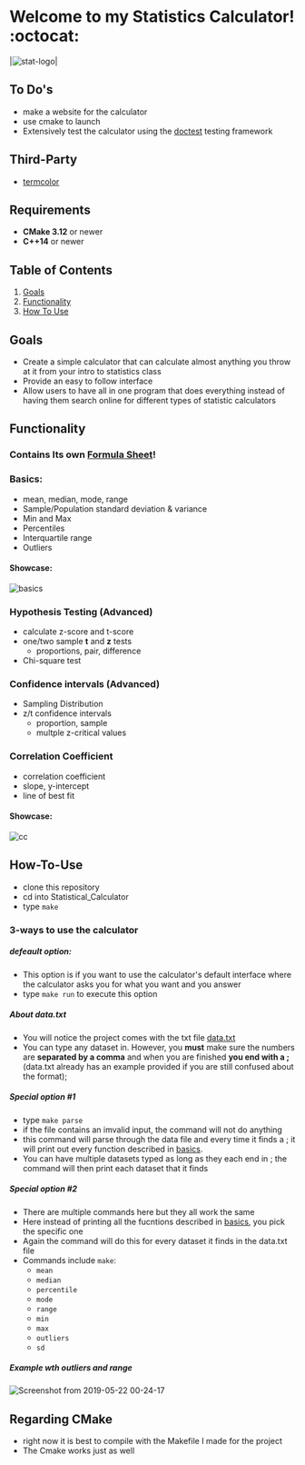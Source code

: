 
# Welcome to my Statistics Calculator! :octocat:

|![stat-logo](https://user-images.githubusercontent.com/33673401/58150031-530c4480-7c33-11e9-9597-46fd9f3f5e5d.jpeg)|

## To Do's
- make a website for the calculator
- use cmake to launch
- Extensively test the calculator using the [doctest](https://github.com/onqtam/doctest) testing framework

## Third-Party 
- [termcolor](https://github.com/marinov98/termcolor)

## Requirements 
- **CMake 3.12** or newer
- **C++14** or newer

## Table of Contents
  1. [Goals](#Goals)
  2. [Functionality](#Functionality)
  3. [How To Use](#How-To-Use)

## Goals
- Create a simple calculator that can calculate almost anything you throw at it from your intro to statistics class
- Provide an easy to follow interface 
- Allow users to have all in one program that does everything instead of having them search online for different types of statistic calculators

## Functionality 

### Contains Its own [Formula Sheet](https://github.com/marinov98/Statistical_Calculator/blob/master/src/formulas.txt)!

### Basics: 
- mean, median, mode, range
- Sample/Population standard deviation & variance
- Min and Max
- Percentiles
- Interquartile range
- Outliers

#### Showcase:
![basics](https://user-images.githubusercontent.com/33673401/58147734-f9534c80-7c29-11e9-8a05-96f84acfeffa.png)


### Hypothesis Testing (Advanced)
- calculate z-score and t-score
- one/two sample **t** and **z** tests
  - proportions, pair, difference 
- Chi-square test

### Confidence intervals (Advanced)
- Sampling Distribution
- z/t confidence intervals
  - proportion, sample
  - multple z-critical values
  
### Correlation Coefficient
- correlation coefficient
- slope, y-intercept
- line of best fit

#### Showcase:
![cc](https://user-images.githubusercontent.com/33673401/58147914-a332d900-7c2a-11e9-823a-b9d7ef65ee91.png)

## How-To-Use
- clone this repository
- cd into  Statistical_Calculator
- type ```make```

### 3-ways to use the calculator
##### defeault option:
- This option is if you want to use the calculator's default interface where the calculator asks you for what you want and you answer
- type ```make run``` to execute this option

##### About data.txt
- You will notice the project comes with the txt file [data.txt](https://github.com/marinov98/Statistical_Calculator/blob/master/data.txt)
- You can type any dataset in. However, you **must** make sure the numbers are **separated by a comma** and when you are finished **you end with a ;** (data.txt already has an example provided if you are still confused about the format);

##### Special option #1
- type ```make parse```
- if the file contains an imvalid input, the command will not do anything 
- this command will parse through the data file and every time it finds a ; it will print out every function described in [basics](#Basics).
- You can have multiple datasets typed as long as they each end in ; the command will then print each dataset that it finds

##### Special option #2
- There are multiple commands here but they all work the same
- Here instead of printing all the fucntions described in [basics](#Basics), you pick the specific one 
- Again the command will do this for every dataset it finds in the data.txt file 
- Commands include ```make```:
  - ```mean```
  - ```median```
  - ```percentile```
  - ```mode```
  - ```range```
  - ```min```
  - ```max```
  - ```outliers```
  - ```sd```
  
##### Example wth outliers and range
![Screenshot from 2019-05-22 00-24-17](https://user-images.githubusercontent.com/33673401/58149637-bd23ea00-7c31-11e9-88ec-a9b32a3b21ae.png)
 
## Regarding CMake
- right now it is best to compile with the Makefile I made for the project
- The Cmake works just as well

